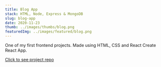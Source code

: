 ```yaml
---
title: Blog App
stack: HTML, Node, Express & MongoDB
slug: blog-app
date: 2020-11-23
thumb: ../images/thumbs/blog.png
featuredImg: ../images/featured/blog.png
---
```


One of my first frontend projects. Made using HTML, CSS and React Create React App.

[Click to see project repo](https://github.com/vbrodar/react-todo-list)
